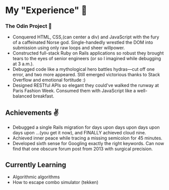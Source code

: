 # My "Experience" 📖

### The Odin Project 📜
- Conquered HTML, CSS,(can center a div) and JavaScript with the fury of a caffeinated Norse god. Single-handedly wrestled the DOM into submission using only raw loops and sheer willpower.
- Constructed full-stack Ruby on Rails applications so robust they brought tears to the eyes of senior engineers (or so I imagined while debugging at 3 a.m.).
- Debugged code like a mythological hero battles hydras—cut off one error, and two more appeared. Still emerged victorious thanks to Stack Overflow and emotional fortitude :)
- Designed RESTful APIs so elegant they could've walked the runway at Paris Fashion Week. Consumed them with JavaScript like a well-balanced breakfast.

## Achievements ✌️
- Debugged a single Rails migration for days upon days upon days upon days upon ...(you get it now), and FINALLY achieved cloud nine.
- Achieved inner peace while tracing a missing semicolon for 45 minutes.
- Developed sixth sense for Googling exactly the right keywords. Can now find that one obscure forum post from 2013 with surgical precision.

## Currently Learning
- Algorithmic algorithms
- How to escape combo simulator (tekken)
